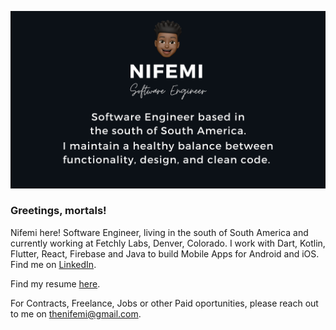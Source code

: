 ![Header](https://raw.githubusercontent.com/thenifemi/thenifemi/master/nifemi-banner.png "Header")

### Greetings, mortals!

Nifemi here! Software Engineer, living in the south of South America and currently working at Fetchly Labs, Denver, Colorado. I work with Dart, Kotlin, Flutter, React, Firebase and Java to build Mobile Apps for Android and iOS. Find me on [LinkedIn](https://www.linkedin.com/in/nifemii).

Find my resume [here](https://github.com/thenifemi/thenifemi/blob/master/Nifemi-Diffu-Resume-2021.pdf).

For Contracts, Freelance, Jobs or other Paid oportunities, please reach out to me on thenifemi@gmail.com.










